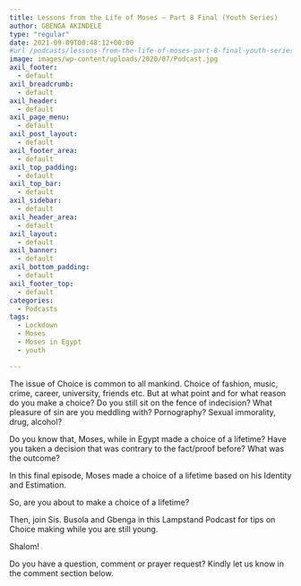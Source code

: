 ```yaml
---
title: Lessons from the Life of Moses – Part 8 Final (Youth Series)
author: GBENGA AKINDELE
type: "regular"
date: 2021-09-09T00:48:12+00:00
#url /podcasts/lessons-from-the-life-of-moses-part-8-final-youth-series/
image: images/wp-content/uploads/2020/07/Podcast.jpg
axil_footer:
  - default
axil_breadcrumb:
  - default
axil_header:
  - default
axil_page_menu:
  - default
axil_post_layout:
  - default
axil_footer_area:
  - default
axil_top_padding:
  - default
axil_top_bar:
  - default
axil_sidebar:
  - default
axil_header_area:
  - default
axil_layout:
  - default
axil_banner:
  - default
axil_bottom_padding:
  - default
axil_footer_top:
  - default
categories:
  - Podcasts
tags:
  - Lockdown
  - Moses
  - Moses in Egypt
  - youth

---
```

The issue of Choice is common to all mankind. Choice of fashion, music, crime, career, university, friends etc. But at what point and for what reason do you make a choice? Do you still sit on the fence of indecision? What pleasure of sin are you meddling with? Pornography? Sexual immorality, drug, alcohol?

Do you know that, Moses, while in Egypt made a choice of a lifetime? Have you taken a decision that was contrary to the fact/proof before? What was the outcome?

In this final episode, Moses made a choice of a lifetime based on his Identity and Estimation.

So, are you about to make a choice of a lifetime? 

Then, join Sis. Busola and Gbenga in this Lampstand Podcast for tips on Choice making while you are still young.

Shalom!



Do you have a question, comment or prayer request? Kindly let us know in the comment section below.